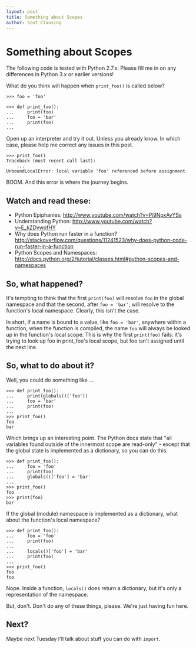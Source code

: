 ```yaml
---
layout: post
title: Something about Scopes
author: Scot Clausing
---
```


Something about Scopes
======================

The following code is tested with Python 2.7.x. Please fill me in on any differences in Python 3.x or earlier versions!

What do you think will happen when `print_foo()` is called below?

    >>> foo = 'foo'

    >>> def print_foo():
    ...     print(foo)
    ...     foo = 'bar'
    ...     print(foo)
    ...

Open up an interpreter and try it out. Unless you already know. In which case, please help me correct any issues in this post.

    >>> print_foo()
    Traceback (most recent call last):
        ...
    UnboundLocalError: local variable 'foo' referenced before assignment

BOOM. And this error is where the journey begins.

Watch and read these:
---------------------

* Python Epiphanies: http://www.youtube.com/watch?v=Pi9NpxAvYSs
* Understanding Python: http://www.youtube.com/watch?v=E_kZDvwofHY
* Why does Python run faster in a function? http://stackoverflow.com/questions/11241523/why-does-python-code-run-faster-in-a-function
* Python Scopes and Namespaces: http://docs.python.org/2/tutorial/classes.html#python-scopes-and-namespaces

So, what happened?
------------------

It's tempting to think that the first `print(foo)` will resolve `foo` in the global namespace and that the second, after
`foo = 'bar'`, will resolve to the function's local namespace. Clearly, this isn't the case.

In short, if a name is bound to a value, like `foo = 'bar'`, anywhere within a function, when the function is compiled,
the name `foo` will always be looked up in the function's local scope. This is why the first `print(foo)` fails: it's
trying to look up foo in print_foo's local scope, but foo isn't assigned until the next line.

So, what to do about it?
------------------------

Well, you could do something like ...

    >>> def print_foo():
    ...     print(globals()['foo'])
    ...     foo = 'bar'
    ...     print(foo)
    ...
    >>> print_foo()
    foo
    bar

Which brings up an interesting point. The Python docs state that "all variables found outside of the innermost scope
are read-only" - except that the global state is implemented as a dictionary, so you can do this:

    >>> def print_foo():
    ...     foo = 'foo'
    ...     print(foo)
    ...     globals()['foo'] = 'bar'
    ...
    >>> print_foo()
    foo
    >>> print(foo)
    bar

If the global (module) namespace is implemented as a dictionary, what about the function's local namespace?

    >>> def print_foo():
    ...     foo = 'foo'
    ...     print(foo)
    ...
    ...     locals()['foo'] = 'bar'
    ...     print(foo)
    ...
    >>> print_foo()
    foo
    foo

Nope. Inside a function, `locals()` does return a dictionary, but it's only a representation of the namespace.

But, don't. Don't do any of these things, please. We're just having fun here.

Next?
-----

Maybe next Tuesday I'll talk about stuff you can do with `import`.
